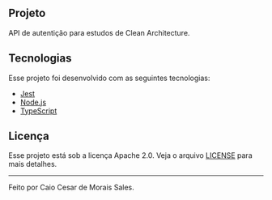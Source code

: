 ## Projeto

API de autentição para estudos de Clean Architecture.

## Tecnologias

Esse projeto foi desenvolvido com as seguintes tecnologias:

- [Jest](https://jestjs.io/)
- [Node.js](https://nodejs.org/en/)
- [TypeScript](https://www.typescriptlang.org/)

## Licença

Esse projeto está sob a licença Apache 2.0. Veja o arquivo [LICENSE](LICENSE) para mais detalhes.

---

Feito por Caio Cesar de Morais Sales.
